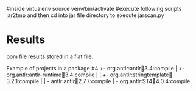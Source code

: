 #inside virtualenv
source venv/bin/activate
#execute following scripts
jar2tmp and then cd into jar file directory to execute
jarscan.py
# Results
pom file results stored in a flat file.

Example of projects in a package #4
+- org.antlr:antlr:jar:3.4:compile
|  +- org.antlr:antlr-runtime:jar:3.4:compile
|  |  +- org.antlr:stringtemplate:jar:3.2.1:compile
|  |  \- antlr:antlr:jar:2.7.7:compile
|  \- org.antlr:ST4:jar:4.0.4:compile
